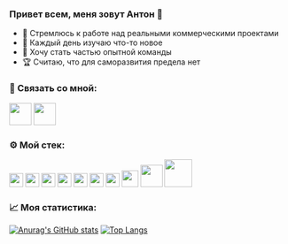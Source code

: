 ### Привет всем, меня зовут Антон 👋

- 🚀 Стремлюсь к работе над реальными коммерческими проектами
- 🌱 Каждый день изучаю что-то новое
- 🔎 Хочу стать частью опытной команды
- 🏆 Считаю, что для саморазвития предела нет

### 💬 Связать со мной:
[<img src="https://user-images.githubusercontent.com/70974163/111865963-26cec580-897b-11eb-8c2c-c12b5cdb8b8c.png" width="40">][telegram]
[<img src="https://user-images.githubusercontent.com/70974163/111865925-0a328d80-897b-11eb-8bb0-5d3e37cc2bf1.png" width="40">][vkontakte]

### ⚙️ Мой стек: 
<img src="https://user-images.githubusercontent.com/70974163/111863386-562a0600-896c-11eb-9385-f82bb183cb35.png" width="25">  <img src="https://user-images.githubusercontent.com/70974163/111863446-b1f48f00-896c-11eb-8ba9-5bdeee3e8532.png" width="25">  <img src="https://user-images.githubusercontent.com/70974163/111863451-b91b9d00-896c-11eb-96d5-f93ea7b0fe5c.png" width="25">  <img src="https://user-images.githubusercontent.com/70974163/111863453-c2a50500-896c-11eb-9637-d710c9b7d7bd.png" width="25">  <img src="https://user-images.githubusercontent.com/70974163/111863458-c89ae600-896c-11eb-8f16-ebfd4aa27c7c.png" width="25">  <img src="https://user-images.githubusercontent.com/70974163/111863468-d51f3e80-896c-11eb-8700-49e9c198afb4.png" width="25">  <img src="https://user-images.githubusercontent.com/70974163/111863473-d94b5c00-896c-11eb-8adf-8de7d7081c29.png" width="25">  <img src="https://user-images.githubusercontent.com/70974163/111863538-46f78800-896d-11eb-81ef-31ecdf0963fc.png" width="30"> <img src="https://raw.githubusercontent.com/PipoLucido/stack-icons/3d586ebac68a43c8358d030ee96c9e07afeff489/logos/nodejs.svg" width="40">  <img src="https://raw.githubusercontent.com/PipoLucido/stack-icons/3d586ebac68a43c8358d030ee96c9e07afeff489/logos/express.svg" width="50"> 


### 📈 Моя статистика: 
[![Anurag's GitHub stats](https://github-readme-stats.vercel.app/api?username=anton-sarkisyan&show_icons=true&hide=contribs)](https://github.com/anuraghazra/github-readme-stats)
[![Top Langs](https://github-readme-stats.vercel.app/api/top-langs/?username=anton-sarkisyan&layout=compact)](https://github.com/anuraghazra/github-readme-stats)

[telegram]: https://t.me/anton_sarkisyan
[vkontakte]: https://vk.com/id49914958
